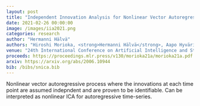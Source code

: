 ```yaml
---
layout: post
title: "Independent Innovation Analysis for Nonlinear Vector Autoregressive Process"
date: 2021-02-26 00:00:00
image: /images/iia2021.png
categories: research
author: "Hermanni Hälvä"
authors: "Hiroshi Morioka, <strong>Hermanni Hälvä</strong>, Aapo Hyvärinen"
venue: "24th International Conference on Artificial Intelligence and Statistics (AISTATS) 2021"
proceeds: https://proceedings.mlr.press/v130/morioka21a/morioka21a.pdf
arxiv: https://arxiv.org/abs/2006.10944
bib: /bibs/snica.bib
---
```

Nonlinear vector autoregressive process where the innovations at each time point are assumed indepndent and are proven to be identifiable. Can be interpreted as nonlinear ICA for autoregressive time-series.
